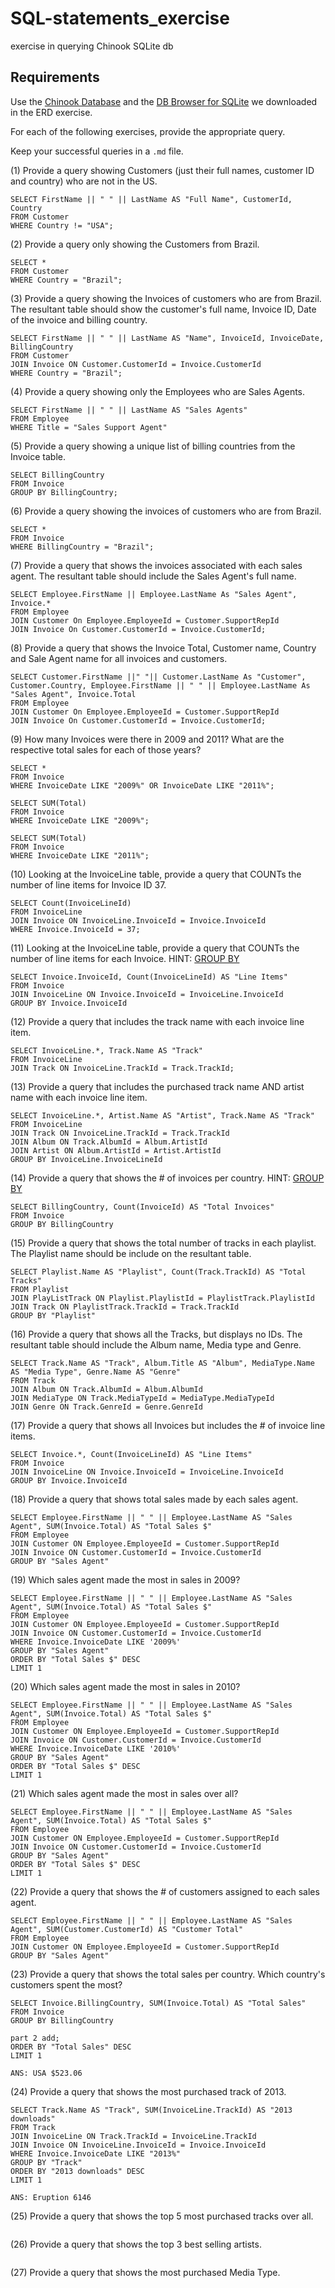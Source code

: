 # SQL-statements_exercise
exercise in querying Chinook SQLite db

## Requirements
Use the [Chinook Database](https://chinookdatabase.codeplex.com/) and the [DB Browser for SQLite](http://sqlitebrowser.org/) we downloaded in the ERD exercise.

For each of the following exercises, provide the appropriate query.

Keep your successful queries in a `.md` file.

(1) Provide a query showing Customers (just their full names, customer ID and country) who are not in the US.
```
SELECT FirstName || " " || LastName AS "Full Name", CustomerId, Country 
FROM Customer
WHERE Country != "USA";
```
(2) Provide a query only showing the Customers from Brazil.
```
SELECT * 
FROM Customer
WHERE Country = "Brazil";
```
(3) Provide a query showing the Invoices of customers who are from Brazil. The resultant table should show the customer's full name, Invoice ID, Date of the invoice and billing country.
```
SELECT FirstName || " " || LastName AS "Name", InvoiceId, InvoiceDate, BillingCountry 
FROM Customer
JOIN Invoice ON Customer.CustomerId = Invoice.CustomerId
WHERE Country = "Brazil";
```
(4) Provide a query showing only the Employees who are Sales Agents.
```
SELECT FirstName || " " || LastName AS "Sales Agents" 
FROM Employee
WHERE Title = "Sales Support Agent"
```
(5) Provide a query showing a unique list of billing countries from the Invoice table.
```
SELECT BillingCountry 
FROM Invoice
GROUP BY BillingCountry;
```
(6) Provide a query showing the invoices of customers who are from Brazil.
```
SELECT * 
FROM Invoice
WHERE BillingCountry = "Brazil";
```
(7) Provide a query that shows the invoices associated with each sales agent. The resultant table should include the Sales Agent's full name.
```
SELECT Employee.FirstName || Employee.LastName As "Sales Agent", Invoice.* 
FROM Employee
JOIN Customer On Employee.EmployeeId = Customer.SupportRepId
JOIN Invoice On Customer.CustomerId = Invoice.CustomerId;
```
(8) Provide a query that shows the Invoice Total, Customer name, Country and Sale Agent name for all invoices and customers.
```
SELECT Customer.FirstName ||" "|| Customer.LastName As "Customer", Customer.Country, Employee.FirstName || " " || Employee.LastName As "Sales Agent", Invoice.Total 
FROM Employee
JOIN Customer On Employee.EmployeeId = Customer.SupportRepId
JOIN Invoice On Customer.CustomerId = Invoice.CustomerId;
```
(9) How many Invoices were there in 2009 and 2011? What are the respective total sales for each of those years?
```
SELECT * 
FROM Invoice
WHERE InvoiceDate LIKE "2009%" OR InvoiceDate LIKE "2011%";
```
```
SELECT SUM(Total) 
FROM Invoice
WHERE InvoiceDate LIKE "2009%";
```
```
SELECT SUM(Total)
FROM Invoice
WHERE InvoiceDate LIKE "2011%";
```
(10) Looking at the InvoiceLine table, provide a query that COUNTs the number of line items for Invoice ID 37.
```
SELECT Count(InvoiceLineId)
FROM InvoiceLine
JOIN Invoice ON InvoiceLine.InvoiceId = Invoice.InvoiceId
WHERE Invoice.InvoiceId = 37;
```
(11) Looking at the InvoiceLine table, provide a query that COUNTs the number of line items for each Invoice. HINT: [GROUP BY](http://www.sqlite.org/lang_select.html#resultset)
```
SELECT Invoice.InvoiceId, Count(InvoiceLineId) AS "Line Items"
FROM Invoice
JOIN InvoiceLine ON Invoice.InvoiceId = InvoiceLine.InvoiceId
GROUP BY Invoice.InvoiceId
```
(12) Provide a query that includes the track name with each invoice line item.
```
SELECT InvoiceLine.*, Track.Name AS "Track"
FROM InvoiceLine
JOIN Track ON InvoiceLine.TrackId = Track.TrackId;
```
(13) Provide a query that includes the purchased track name AND artist name with each invoice line item.
```
SELECT InvoiceLine.*, Artist.Name AS "Artist", Track.Name AS "Track"
FROM InvoiceLine
JOIN Track ON InvoiceLine.TrackId = Track.TrackId
JOIN Album ON Track.AlbumId = Album.ArtistId
JOIN Artist ON Album.ArtistId = Artist.ArtistId
GROUP BY InvoiceLine.InvoiceLineId
```
(14) Provide a query that shows the # of invoices per country. HINT: [GROUP BY](http://www.sqlite.org/lang_select.html#resultset)
```
SELECT BillingCountry, Count(InvoiceId) AS "Total Invoices"
FROM Invoice
GROUP BY BillingCountry
```
(15) Provide a query that shows the total number of tracks in each playlist. The Playlist name should be include on the resultant table.
```
SELECT Playlist.Name AS "Playlist", Count(Track.TrackId) AS "Total Tracks"
FROM Playlist
JOIN PlayListTrack ON Playlist.PlaylistId = PlaylistTrack.PlaylistId
JOIN Track ON PlaylistTrack.TrackId = Track.TrackId
GROUP BY "Playlist"
```
(16) Provide a query that shows all the Tracks, but displays no IDs. The resultant table should include the Album name, Media type and Genre.
```
SELECT Track.Name AS "Track", Album.Title AS "Album", MediaType.Name AS "Media Type", Genre.Name AS "Genre"
FROM Track
JOIN Album ON Track.AlbumId = Album.AlbumId
JOIN MediaType ON Track.MediaTypeId = MediaType.MediaTypeId
JOIN Genre ON Track.GenreId = Genre.GenreId
```
(17) Provide a query that shows all Invoices but includes the # of invoice line items.
```
SELECT Invoice.*, Count(InvoiceLineId) AS "Line Items"
FROM Invoice
JOIN InvoiceLine ON Invoice.InvoiceId = InvoiceLine.InvoiceId
GROUP BY Invoice.InvoiceId
```
(18) Provide a query that shows total sales made by each sales agent.
```
SELECT Employee.FirstName || " " || Employee.LastName AS "Sales Agent", SUM(Invoice.Total) AS "Total Sales $"
FROM Employee
JOIN Customer ON Employee.EmployeeId = Customer.SupportRepId
JOIN Invoice ON Customer.CustomerId = Invoice.CustomerId
GROUP BY "Sales Agent"
```
(19) Which sales agent made the most in sales in 2009?
```
SELECT Employee.FirstName || " " || Employee.LastName AS "Sales Agent", SUM(Invoice.Total) AS "Total Sales $"
FROM Employee
JOIN Customer ON Employee.EmployeeId = Customer.SupportRepId
JOIN Invoice ON Customer.CustomerId = Invoice.CustomerId
WHERE Invoice.InvoiceDate LIKE '2009%'
GROUP BY "Sales Agent" 
ORDER BY "Total Sales $" DESC
LIMIT 1
```
(20) Which sales agent made the most in sales in 2010?
```
SELECT Employee.FirstName || " " || Employee.LastName AS "Sales Agent", SUM(Invoice.Total) AS "Total Sales $"
FROM Employee
JOIN Customer ON Employee.EmployeeId = Customer.SupportRepId
JOIN Invoice ON Customer.CustomerId = Invoice.CustomerId
WHERE Invoice.InvoiceDate LIKE '2010%'
GROUP BY "Sales Agent" 
ORDER BY "Total Sales $" DESC
LIMIT 1
```
(21) Which sales agent made the most in sales over all?
```
SELECT Employee.FirstName || " " || Employee.LastName AS "Sales Agent", SUM(Invoice.Total) AS "Total Sales $"
FROM Employee
JOIN Customer ON Employee.EmployeeId = Customer.SupportRepId
JOIN Invoice ON Customer.CustomerId = Invoice.CustomerId
GROUP BY "Sales Agent"
ORDER BY "Total Sales $" DESC
LIMIT 1
```
(22) Provide a query that shows the # of customers assigned to each sales agent.
```
SELECT Employee.FirstName || " " || Employee.LastName AS "Sales Agent", SUM(Customer.CustomerId) AS "Customer Total"
FROM Employee
JOIN Customer ON Employee.EmployeeId = Customer.SupportRepId
GROUP BY "Sales Agent"
```
(23) Provide a query that shows the total sales per country. Which country's customers spent the most?
```
SELECT Invoice.BillingCountry, SUM(Invoice.Total) AS "Total Sales"
FROM Invoice
GROUP BY BillingCountry

part 2 add;
ORDER BY "Total Sales" DESC
LIMIT 1

ANS: USA $523.06
```
(24) Provide a query that shows the most purchased track of 2013.
```
SELECT Track.Name AS "Track", SUM(InvoiceLine.TrackId) AS "2013 downloads"
FROM Track
JOIN InvoiceLine ON Track.TrackId = InvoiceLine.TrackId
JOIN Invoice ON InvoiceLine.InvoiceId = Invoice.InvoiceId
WHERE Invoice.InvoiceDate LIKE "2013%"
GROUP BY "Track"
ORDER BY "2013 downloads" DESC
LIMIT 1

ANS: Eruption 6146
```
(25) Provide a query that shows the top 5 most purchased tracks over all.
```

```
(26) Provide a query that shows the top 3 best selling artists.
```

```
(27) Provide a query that shows the most purchased Media Type.
```

```
